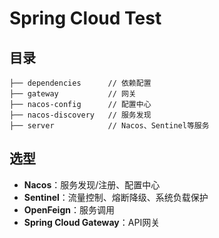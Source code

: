 # Spring Cloud Test
## 目录
````
├── dependencies      // 依赖配置
├── gateway           // 网关
├── nacos-config      // 配置中心
├── nacos-discovery   // 服务发现
├── server            // Nacos、Sentinel等服务
````

## 选型
* **Nacos**：服务发现/注册、配置中心
* **Sentinel**：流量控制、熔断降级、系统负载保护
* **OpenFeign**：服务调用
* **Spring Cloud Gateway**：API网关
